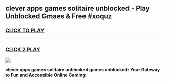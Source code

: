 
## clever apps games solitaire unblocked - Play Unblocked Gmaes & Free #xoquz
<h3>
<a href="https://premium.freeplayer.one?title=clever_apps_games_solitaire_unblocked&ref=03M">CLICK TO PLAY</a></h3>
<hr>

<h3>
<a href="https://premium.freeplayer.one?title=clever_apps_games_solitaire_unblocked&ref=03M">CLICK 2 PLAY</a>
  
</h3>

<a href="https://premium.freeplayer.one?title=clever_apps_games_solitaire_unblocked&ref=03M"><img src="https://clearcache.store/games.png"></a>


**clever apps games solitaire unblocked games unblocked: Your Gateway to Fun and Accessible Online Gaming**
